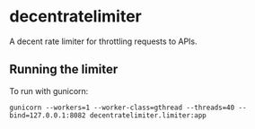 # decentratelimiter
A decent rate limiter for throttling requests to APIs.

## Running the limiter

To run with gunicorn:

    gunicorn --workers=1 --worker-class=gthread --threads=40 --bind=127.0.0.1:8082 decentratelimiter.limiter:app
